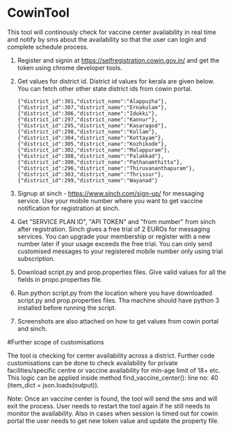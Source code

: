# CowinTool

This tool will continously check for vaccine center availability in real time and notify by sms about the availability so that the user can login and complete schedule process.

1. Register and signin at https://selfregistration.cowin.gov.in/ and get the token using chrome developer tools.

2. Get values for district id. District id values for kerala are given below. You can fetch other other state district ids from cowin portal.

       {"district_id":301,"district_name":"Alappuzha"},{"district_id":307,"district_name":"Ernakulam"},{"district_id":306,"district_name":"Idukki"},          {"district_id":297,"district_name":"Kannur"},{"district_id":295,"district_name":"Kasaragod"},{"district_id":298,"district_name":"Kollam"},{"district_id":304,"district_name":"Kottayam"},{"district_id":305,"district_name":"Kozhikode"},{"district_id":302,"district_name":"Malappuram"},{"district_id":308,"district_name":"Palakkad"},{"district_id":300,"district_name":"Pathanamthitta"},{"district_id":296,"district_name":"Thiruvananthapuram"},  {"district_id":303,"district_name":"Thrissur"},{"district_id":299,"district_name":"Wayanad"}

3. Signup at sinch - https://www.sinch.com/sign-up/ for messaging service. Use your mobile number where you want to get vaccine notification for registration at sinch.

4. Get "SERVICE PLAN ID", "API TOKEN" and "from number" from sinch after registration. Sinch gives a free trial of 2 EUROs for messaging services. You can upgrade your membership or register with a new number later if your usage exceeds the free trial. You can only send customised messages to your registered mobile number only using trial subscription.

6. Download script.py and prop.properties files. Give valid values for all the fields in propo.properties file.

7. Run python script.py from the location where you have downloaded script.py and prop.properties files. Tha machine should have python 3 installed before running the script.

8. Screenshots are also attached on how to get values from cowin portal and sinch.

#Further scope of customisations

The tool is checking for center availability across a district. Further code customisations can be done to check availability for private facilities/specific centre or vaccine availability for min-age limit of 18+ etc. This logic can be applied inside method find_vaccine_center(): line no: 40 (item_dict = json.loads(output)).

Note: Once an vaccine center is found, the tool will send the sms and will exit the process. User needs to restart the tool again if he still needs to monitor the availability. Also in cases when session is timed out for cowin portal the user needs to get new token value and update the property file.
